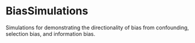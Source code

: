 # BiasSimulations
Simulations for demonstrating the directionality of bias from confounding, selection bias, and information bias.
